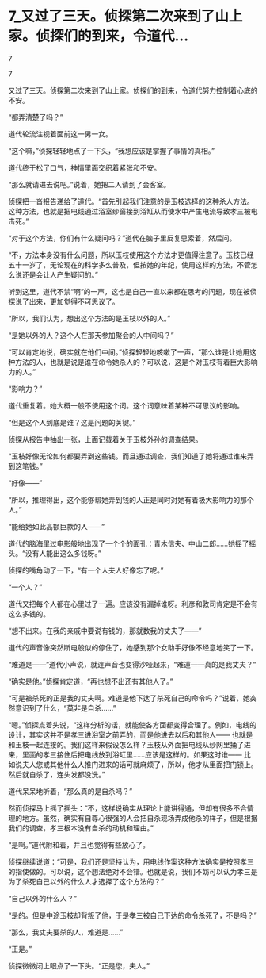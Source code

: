 # 7_又过了三天。侦探第二次来到了山上家。侦探们的到来，令道代...

7

7

又过了三天。侦探第二次来到了山上家。侦探们的到来，令道代努力控制着心底的不安。

“都弄清楚了吗？”

道代轮流注视着面前这一男一女。

“这个嘛，”侦探轻轻地点了一下头，“我想应该是掌握了事情的真相。”

道代终于松了口气，神情里面交织着紧张和不安。

“那么就请进去说吧。”说着，她把二人请到了会客室。

侦探把一沓报告递给了道代。“首先引起我们注意的是玉枝选择的这种杀人方法。这种方法，也就是把电线通过浴室纱窗接到浴缸从而使水中产生电流导致孝三被电击死。”

“对于这个方法，你们有什么疑问吗？”道代在脑子里反复思索着，然后问。

“不，方法本身没有什么问题，所以玉枝使用这个方法才更值得注意了。玉枝已经五十一岁了，无论现在的科学多么普及，但按她的年纪，使用这样的方法，不管怎么说还是会让人产生疑问的。”

听到这里，道代不禁“啊”的一声，这也是自己一直以来都在思考的问题，现在被侦探说了出来，更加觉得不可思议了。

“所以，我们认为，想出这个方法的是玉枝以外的人。”

“是她以外的人？这个人在那天参加聚会的人中间吗？”

“可以肯定地说，确实就在他们中间。”侦探轻轻地咳嗽了一声，“那么谁是让她用这种方法的人，也就是说是谁在命令她杀人的？可以说，这是个对玉枝有着巨大影响力的人。”

“影响力？”

道代重复着。她大概一般不使用这个词。这个词意味着某种不可思议的影响。

“但是这个人到底是谁？这是问题的关键。”

侦探从报告中抽出一张，上面记载着关于玉枝外孙的调查结果。

“玉枝好像无论如何都要弄到这些钱。而且通过调查，我们知道了她将通过谁来弄到这笔钱。”

“好像——”

“所以，推理得出，这个能够帮她弄到钱的人正是同时对她有着极大影响力的那个人。”

“能给她如此高额巨款的人——”

道代的脑海里过电影般地出现了一个个的面孔：青木信夫、中山二郎……她摇了摇头。“没有人能出这么多钱呀。”

侦探的嘴角动了一下，“有一个人夫人好像忘了呢。”

“一个人？”

道代又把每个人都在心里过了一遍。应该没有漏掉谁呀。利彦和敦司肯定是不会有这么多钱的。

“想不出来。在我的亲戚中要说有钱的，那就数我的丈夫了——”

道代的声音像突然断电般似的停住了，她感到那个女助手好像不经意地笑了一下。

“难道是——”道代小声说，就连声音也变得沙哑起来，“难道——真的是我丈夫？”

“确实是他。”侦探肯定道，“再也想不出还有其他人了。”

“可是被杀死的正是我的丈夫啊。难道是他下达了杀死自己的命令吗？”说着，她突然意识到了什么，“莫非是自杀……”

“嗯。”侦探点着头说，“这样分析的话，就能使各方面都变得合理了。例如，电线的设计，其实这并不是孝三进浴室之前弄的，而是他进去以后和其他人—— 也就是和玉枝一起连接的。我们这样来假设怎么样？玉枝从外面把电线从纱网里捅了进来，里面的孝三接住后把电线放到浴缸里……应该是这样的。如果这时谁—— 比如说夫人您或其他什么人推门进来的话可就麻烦了，所以，他才从里面把门锁上。然后就自杀了，连头发都没洗。”

道代呆呆地听着，“那么真的是自杀吗？”

然而侦探马上摇了摇头：“不，这样说确实从理论上能讲得通，但却有很多不合情理的地方。虽然，确实有自尊心很强的人会把自杀现场弄成他杀的样子，但是根据我们的调查，孝三根本没有自杀的动机和理由。”

“是啊。”道代附和着，并且也觉得有些放心了。

侦探继续说道：“可是，我们还是坚持认为，用电线作案这种方法确实是按照孝三的指使做的。可以说，这个想法绝对不会错。也就是说，我们不妨可以认为孝三是为了杀死自己以外的什么人才选择了这个方法的？”

“自己以外的什么人？”

“是的。但是中途玉枝却背叛了他，于是孝三被自己下达的命令杀死了，不是吗？”

“那么，我丈夫要杀的人，难道是……”

“正是。”

侦探微微闭上眼点了一下头。“正是您，夫人。”